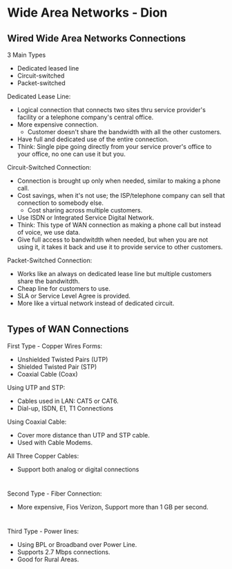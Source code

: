# Wide Area Networks - Dion

## Wired Wide Area Networks Connections

3 Main Types
- Dedicated leased line
- Circuit-switched
- Packet-switched

Dedicated Lease Line:
- Logical connection that connects two sites thru service provider's facility or a telephone company's central office.
- More expensive connection.
  - Customer doesn't share the bandwidth with all the other customers.
- Have full and dedicated use of the entire connection.
- Think: Single pipe going directly from your service prover's office to your office, no one can use it but you.

Circuit-Switched Connection:
- Connection is brought up only when needed, similar to making a phone call.
- Cost savings, when it's not use; the ISP/telephone company can sell that connection to somebody else.
  - Cost sharing across multiple customers.
- Use ISDN or Integrated Service Digital Network.
- Think: This type of WAN connection as making a phone call but instead of voice, we use data.
- Give full access to bandwitdth when needed, but when you are not using it, it takes it back and use it to provide service to other customers.

Packet-Switched Connection:
- Works like an always on dedicated lease line but multiple customers share the bandwitdth.
- Cheap line for customers to use.
- SLA or Service Level Agree is provided.
- More like a virtual network instead of dedicated circuit.

#

## Types of  WAN Connections

First Type - Copper Wires Forms:
- Unshielded Twisted Pairs (UTP)
- Shielded Twisted Pair (STP)
- Coaxial Cable (Coax)

Using UTP and STP:
- Cables used in LAN: CAT5 or CAT6.
- Dial-up, ISDN, E1, T1 Connections

Using Coaxial Cable:
- Cover more distance than UTP and STP cable.
- Used with Cable Modems.

All Three Copper Cables:
- Support both analog or digital connections

#

Second Type - Fiber Connection:
- More expensive, Fios Verizon, Support more than 1 GB per second.

#

Third Type - Power lines:
- Using BPL or Broadband over Power Line.
- Supports 2.7 Mbps connections.
- Good for Rural Areas.
